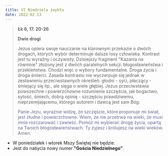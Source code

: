 ```yaml
---
title: VI Niedziela zwykła
date: 2022-02-13
---
```


> **Łk 6, 17. 20-26**
>
> **Dwie drogi**
>
> Jezus opiera swoje nauczanie na klarownym przekazie o dwóch drogach, których wybór determinuje dalsze losy człowieka. Kontrast jest tu wyraźny i oczywisty. Dzisiejszy fragment "Kazania na równinie" złożony jest z dwóch paralelnych sekcji: błogosławieństwa i przekleństwa. Chodzi więc o wybory fundamentalne. Droga życia i droga śmierci. Zasada kontrastu nie wyczerpuje się jednak w zestawieniu przeciwstawnych określeń: głodni - syci, płaczący - śmiejący się itp., ale sięga o wiele głębiej. Jezus przeciwstawia powszechne i powierzchowne rozumienie szczęścia, jak bogactwo, sytość, śmiech, dobrą opinię - szczęściu prawdziwemu, nieprzemijającemu, którego autorem i dawcą jest sam Bóg.
>
> <span style="color: #666699;"> Panie Jezu, wyraźnie widzę, że szczęście, które proponuje mi świat, jest złudne i powierzchowne. Wiem, że nie przetrwa na wieki, że musi mnie rozczarować i zawieść. Pomóż mi wybierać drogę życia, opartą na Twoich błogosławieństwach. Ty żyjesz i królujesz na wieki wieków. Amen.
> &nbsp;

- W poniedziałek i wtorek Mszy Świętej nie będzie.
- Jest do nabycia nowy numer **"Gościa Niedzielnego"**.
